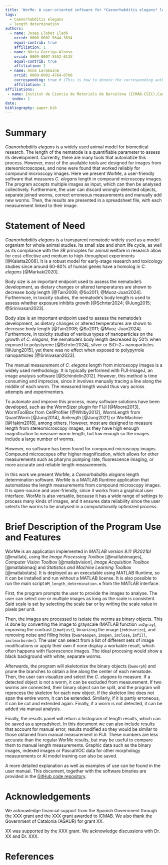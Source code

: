 ```yaml
---
title: 'WorMe: A user-oriented software for *Caenorhabditis elegans* length determination'
tags:
  - Caenorhabditis elegans
  - length determination
authors:
  - name: Josep Llobet Lladó
    orcid: 0000-0002-5644-3834
    equal-contrib: true
    affiliation: 1
  - name: Núria Garriga-Alonso
    orcid: 0009-0007-5552-613X
    equal-contrib: true
    affiliation: 1
  - name: Anna Laromaine
    orcid: 0000-0002-4764-0780
    corresponding: true # (This is how to denote the corresponding author)
    affiliation: 1
affiliations:
 - name: Institut de Ciencia de Materials de Barcelona (ICMAB-CSIC),Campus UAB Bellaterra, Barcelona, Spain
   index: 1
date: 
bibliography: paper.bib
---
```


# Summary

*Caenorhabditis elegans* is a widely used animal model for biomedical research. The length of the nematode is a quantifiable parameter to assess its development. Currently, there are many tools that automatize this process. However, most of the available tools are designed for images from stereomicroscopes, and none were found that worked reliably for compound microscopy images. Here we present WorMe, a user-friendly software that measures *C. elegans* length in compound microscopy images. The program accepts multiple images as input, which can then be analysed collectively. Furthermore, the user can discard wrongly-detected objects, separate joined worms, correct erroneous measurements and manually add new worms. Then, the results are presented in a spreadsheet file, with each measurement linked to their image. 

# Statement of Need
*Caenorhabditis elegans* is a transparent nematode widely used as a model organism for whole animal studies. Its small size and short life cycle, as well as its compliance with the 3R principles for animal welfare in research allow for cost-effective and medium to high-throughput experiments [@Kaletta2006]. It is a robust model for early-stage research and toxicology studies since around 60-80% of human genes have a homolog in *C. elegans* [@Markaki2020].

Body size is an important endpoint used to assess the nematode’s development, as dietary changes or altered temperatures are shown to decrease body length [@Tain2008; @So2011; @Muoz-Juan2024]. Furthermore, in toxicity studies, the nematode’s body length is used to assess whether exposure inhibits growth [@Schrter2024; @Jung2015; @Srinivasan2023].

Body size is an important endpoint used to assess the nematode’s development, as dietary changes or altered temperatures are shown to decrease body length [@Tain2008; @So2011; @Muoz-Juan2024]. Furthermore, in toxicity studies of various types of nanoparticles on the growth of *C. elegans*, the nematode’s body length decreased by 50% when exposed to polystyrene [@Schrter2024], silver or SiO~2~ nanoparticles [@Jung2015], yet there was no effect when exposed to polypyrrole nanoparticles [@Srinivasan2023].

The manual measurement of *C. elegans* length from microscopy images is a widely used methodology. It is typically performed with FIJI-ImageJ, an image analysis software [@Schindelin2012]. However, this method is time consuming and imprecise, since it involves manually tracing a line along the middle of each worm. The measured length would thus vary across attempts and experimenters.

To automate and improve this process, many software solutions have been developed, such as the WormSizer plugin for FIJI [@Moore2013], WormToolBox from CellProfiler [@Whlby2012], WormLength from QuantWorm [@Jung2014], Anilength [@Jung2021] or WorMachine [@Hakim2018], among others. However, most are designed to measure length from stereomicroscopy images, as they have high enough magnification to measure worm length, but low enough so the images include a large number of worms.

However, no software has been found for compound microscopy images. Compound microscopes offer higher magnification, which allows for other measurements such as pharynx pumping rate, fluorescence imaging, or more accurate and reliable length measurements.

In this work we present WorMe, a *Caenorhabditis elegans* length determination software. WorMe is a MATLAB Runtime application that automatizes the length measurements from compound microscopy images. It is open-source and user-friendly, since it works from a graphical user interface. WorMe is also versatile, because it has a wide range of settings to process many kinds of images, and it ensures data reliability since the user selects the worms to be analysed in a computationally optimized process.

# Brief Description of the Program Use and Features
WorMe is an application implemented in *MATLAB version 9.11 (R2021b)* [@matlab], using the *Image Processing Toolbox* [@matlabimages], *Computer Vision Toolbox* [@matlabvision], *Image Acquisition Toolbox* [@matlabimaq] and *Statistics and Machine Learning Toolbox* [@matlabstats]. It is deployed as an executable using MATLAB Runtime, so it can be installed and run without a MATLAB license. It is also possible to run the main script `WM_length_determination.m` from the MATLAB interface.

First, the program prompts the user to provide the images to analyse. The user can select one or multiple images as long as the scale is consistent. Said scale is set by selecting the scale bar or by writing the scale value in pixels per unit.

Then, the images are processed to isolate the worms as binary objects. This is done by converting the image to grayscale (MATLAB function `im2gray`), improving the contrast (`imadjust`), binarizing the image (`imbinarize`), and removing noise and filling holes (`bwareaopen`, `imopen`, `imclose`, `imfill`, `imclearborder`). The user can select from a list of different sets of image modifications or apply their own if none display a workable result, which often happens with fluorescence images. The ideal procesing would show a black background with white, separate worms.

Afterwards, the program will skeletonize the binary objects (`bwmorph`) and prune the branches to obtain a line along the center of each nematode. Then, the user can visualize and select the *C. elegans* to measure. If a detected object is not a worm, it can be excluded from measurement. If two worms are connected, their binary object can be split, and the program will reprocess the skeleton for each new object. If the skeleton line does not span the entire worm, it can be extended. Similarly, if it is partly erroneous, it can be cut and extended again. Finally, if a worm is not detected, it can be added via manual analysis.

Finally, the results panel will return a histogram of length results, which can be saved as a spreadsheet. In this document we can also include results that account for manual error, results modified so they would be similar to those obtained from manual measurement in FIJI. These numbers are less accurate than the regular WorMe results, but may be useful to compare them to manual length measurements. Graphic data such as the binary images, indexed images or PascalVOC data for other morphology measurements or AI model training can also be saved.

A more detailed explanation as well as examples of use can be found in the user manual. This document, together with the software binaries are provided in the [GitHub code repository](https://github.com/group-nn-at-icmab-csic/WorMe).

# Acknowledgements

We acknowledge financial support from the Spanish Government through the XXX grant and the XXX grant awarded to ICMAB. We also thank the Government of Catalonia (AGAUR) for grant XX.

XX was supported by the XXX grant.
We acknowledge discussions with Dr. XX and Dr. XXX.


# References